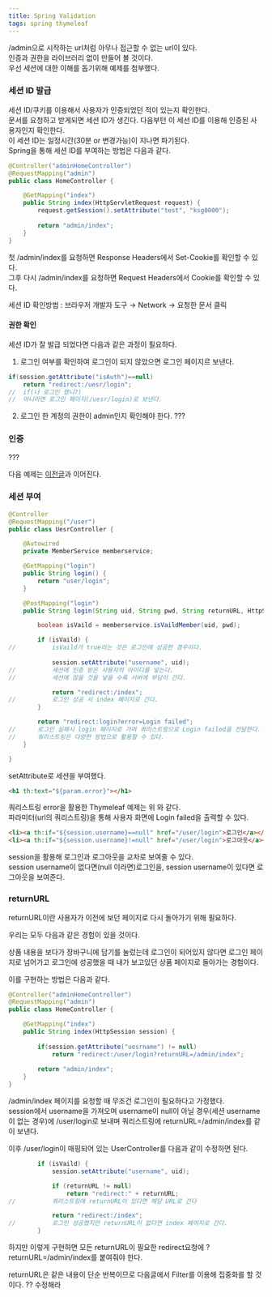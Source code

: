 ```yaml
---
title: Spring Validation
tags: spring thymeleaf
---
```


/admin으로 시작하는 url처럼 아무나 접근할 수 없는 url이 있다.   
인증과 권한을 라이브러리 없이 만들어 볼 것이다.   
우선 세션에 대한 이해를 돕기위해 예제를 첨부했다.

### 세션 ID 발급

세션 ID/쿠키를 이용해서 사용자가 인증되었던 적이 있는지 확인한다.   
문서를 요청하고 받게되면 세션 ID가 생긴다. 다음부턴 이 세선 ID를 이용해 인증된 사용자인지 확인한다.   
이 세션 ID는 일정시간(30분 or 변경가능)이 지나면 파기된다.   
Spring을 통해 세션 ID를 부여하는 방법은 다음과 같다.   

```java
@Controller("adminHomeController")
@RequestMapping("admin")
public class HomeController {

	@GetMapping("index")
	public String index(HttpServletRequest request) {
		request.getSession().setAttribute("test", "ksg0000");
		
		return "admin/index";
	}
}
```

첫 /admin/index를 요청하면 Response Headers에서 Set-Cookie를 확인할 수 있다.   
그후 다시 /admin/index를 요청하면 Request Headers에서 Cookie를 확인할 수 있다.

세션 ID 확인방법 : 브라우저 개발자 도구 → Network → 요청한 문서 클릭

#### 권한 확인

세션 ID가 잘 발급 되었다면 다음과 같은 과정이 필요하다.

1. 로그인 여부를 확인하여 로그인이 되지 않았으면 로그인 페이지르 보낸다.

```java
if(session.getAttribute("isAuth")==null)
	return "redirect:/uesr/login";
//	if(너 로그인 했니?)
//	아니라면 로그인 페이지(/uesr/login)로 보낸다.
```

2. 로그인 한 계정의 권한이 admin인지 확인해야 한다.
???

### 인증
???

다음 예제는 [이전글](https://ksg0000.github.io/2023/04/10/spring-login.html)과 이어진다.

### 세션 부여

```java
@Controller
@RequestMapping("/user")
public class UesrController {

	@Autowired
	private MemberService memberservice;

	@GetMapping("login")
	public String login() {
		return "user/login";
	}

	@PostMapping("login")
	public String login(String uid, String pwd, String returnURL, HttpSession session) {

		boolean isVaild = memberservice.isVaildMember(uid, pwd);

		if (isVaild) {
//			isVaild가 true라는 것은 로그인에 성공한 경우이다.
		
			session.setAttribute("username", uid);
//			세션에 인증 받은 사용자의 아이디를 넣는다.
//			세션에 많을 것을 넣을 수록 서버에 부담이 간다.

			return "redirect:/index";
//			로그인 성공 시 index 페이지로 간다.
		}

		return "redirect:login?error=Login failed";
//		로그인 실패시 login 페이지로 가며 쿼리스트링으로 Login failed을 전달한다.
//		쿼리스트링은 다양한 방법으로 활용할 수 있다. 
	}

}
```

setAttribute로 세션을 부여했다.

```html
<h1 th:text="${param.error}"></h1>
```

쿼리스트링 error을 활용한 Thymeleaf 예제는 위 와 같다.   
파라미터(url의 쿼리스트링)을 통해 사용자 화면에 Login failed을 출력할 수 있다.

```html
<li><a th:if="${session.username}==null" href="/user/login">로그인</a></li>
<li><a th:if="${session.username}!=null" href="/user/login">로그아웃</a></li>
```

session을 활용해 로그인과 로그아웃을 교차로 보여줄 수 있다.   
session username이 없다면(null 이라면)로그인을, session username이 있다면 로그아웃을 보여준다.

### returnURL

returnURL이란 사용자가 이전에 보던 페이지로 다시 돌아가기 위해 필요하다.

우리는 모두 다음과 같은 경험이 있을 것이다.

상품 내용을 보다가 장바구니에 담기를 눌렀는데 로그인이 되어있지 않다면 로그인 페이지로 넘어가고 로그인에 성공했을 때 내가 보고있던 상품 페이지로 돌아가는 경험이다.

이를 구현하는 방법은 다음과 같다.

```java
@Controller("adminHomeController")
@RequestMapping("admin")
public class HomeController {

	@GetMapping("index")
	public String index(HttpSession session) {
		
		if(session.getAttribute("uesrname") != null)
			return "redirect:/user/login?returnURL=/admin/index";
		
		return "admin/index";
	}
}
```

/admin/index 페이지를 요청할 때 무조건 로그인이 필요하다고 가정했다.   
session에서 username을 가져오며 username이 null이 아닐 경우(세션 username이 없는 경우)에 /user/login로 보내며 쿼리스트링에 returnURL=/admin/index를 같이 보낸다.

이후 /user/login이 매핑되어 있는 UserController를 다음과 같이 수정하면 된다.

```java
		if (isVaild) {
			session.setAttribute("username", uid);

			if (returnURL != null)
				return "redirect:" + returnURL;
//			쿼리스트링에 returnURL이 있다면 해당 URL로 간다

			return "redirect:/index";
//			로그인 성공했지만 returnURL이 없다면 index 페이지로 간다.
		}
```

하지만 이렇게 구현하면 모든 returnURL이 필요한 redirect요청에 ?returnURL=/admin/index를 붙여줘야 한다.   

returnURL은 같은 내용이 단순 반복이므로 다음글에서 Filter를 이용해 집중화를 할 것이다. ?? 수정해라
